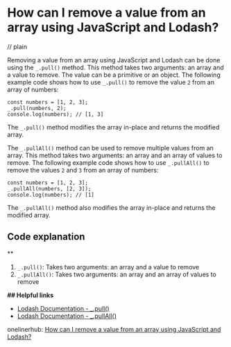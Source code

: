 # How can I remove a value from an array using JavaScript and Lodash?
// plain

Removing a value from an array using JavaScript and Lodash can be done using the `_.pull()` method. This method takes two arguments: an array and a value to remove. The value can be a primitive or an object. The following example code shows how to use `_.pull()` to remove the value `2` from an array of numbers:

```
const numbers = [1, 2, 3];
_.pull(numbers, 2);
console.log(numbers); // [1, 3]
```

The `_.pull()` method modifies the array in-place and returns the modified array.

The `_.pullAll()` method can be used to remove multiple values from an array. This method takes two arguments: an array and an array of values to remove. The following example code shows how to use `_.pullAll()` to remove the values `2` and `3` from an array of numbers:

```
const numbers = [1, 2, 3];
_.pullAll(numbers, [2, 3]);
console.log(numbers); // [1]
```

The `_.pullAll()` method also modifies the array in-place and returns the modified array.

## Code explanation
**

1. `_.pull()`: Takes two arguments: an array and a value to remove
2. `_.pullAll()`: Takes two arguments: an array and an array of values to remove

**## Helpful links**

- [Lodash Documentation - _.pull()](https://lodash.com/docs/4.17.15#pull)
- [Lodash Documentation - _.pullAll()](https://lodash.com/docs/4.17.15#pullAll)

onelinerhub: [How can I remove a value from an array using JavaScript and Lodash?](https://onelinerhub.com/javascript-lodash/how-can-i-remove-a-value-from-an-array-using-javascript-and-lodash)